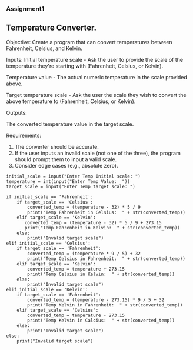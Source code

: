 ### Assignment1
## Temperature Converter.
   
Objective: Create a program that can convert temperatures between Fahrenheit, Celsius, and Kelvin.

Inputs:
Initial temperature scale - Ask the user to provide the scale of the temperature they're starting with (Fahrenheit, Celsius, or Kelvin).

Temperature value - The actual numeric temperature in the scale provided above.

Target temperature scale - Ask the user the scale they wish to convert the above temperature to (Fahrenheit, Celsius, or Kelvin).

Outputs:

The converted temperature value in the target scale.

Requirements:

1. The converter should be accurate.
2. If the user inputs an invalid scale (not one of the three), the program should prompt them to input a valid scale.
3. Consider edge cases (e.g., absolute zero).
```
initial_scale = input("Enter Temp Initial scale: ")
temperature = int(input("Enter Temp Value:  "))
target_scale = input("Enter Temp target scale: ")

if initial_scale == 'Fahrenheit':
    if target_scale == 'Celsius':
        converted_temp = (temperature - 32) * 5 / 9
        print("Temp Fahrenheit in Celsius:  " + str(converted_temp))
    elif target_scale == 'Kelvin':
       converted_temp = (temperature - 32) * 5 / 9 + 273.15
       print("Temp Fahrenheit in Kelvin:  " + str(converted_temp))
    else:
        print("Invalid target scale")
elif initial_scale == 'Celsius':
    if target_scale == 'Fahrenheit':
        converted_temp = (temperature * 9 / 5) + 32
        print("Temp Celsius in Fahrenheit:  " + str(converted_temp))
    elif target_scale == 'Kelvin':
        converted_temp = temperature + 273.15
        print("Temp Celsius in Kelvin:  " + str(converted_temp))
    else:
        print("Invalid target scale")
elif initial_scale == 'Kelvin':
    if target_scale == 'Fahrenheit':
        converted_temp = (temperature - 273.15) * 9 / 5 + 32
        print("Temp Kelvin in Fahrenheit:  " + str(converted_temp))
    elif target_scale == 'Celsius':
        converted_temp = temperature - 273.15
        print("Temp Kelvin in Calcius:  " + str(converted_temp))
    else:
        print("Invalid target scale")
else:
    print("Invalid target scale")
```
